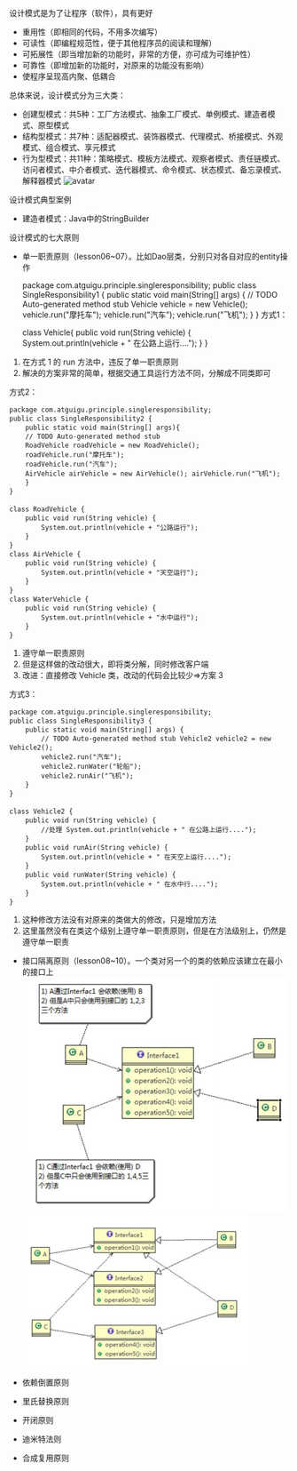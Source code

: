 设计模式是为了让程序（软件），具有更好
- 重用性（即相同的代码，不用多次编写）
- 可读性（即编程规范性，便于其他程序员的阅读和理解）
- 可拓展性（即当增加新的功能时，非常的方便，亦可成为可维护性）
- 可靠性（即增加新的功能时，对原来的功能没有影响）
- 使程序呈现高内聚、低耦合

总体来说，设计模式分为三大类：
- 创建型模式：共5种：工厂方法模式、抽象工厂模式、单例模式、建造者模式、原型模式
- 结构型模式：共7种：适配器模式、装饰器模式、代理模式、桥接模式、外观模式、组合模式、享元模式
- 行为型模式：共11种：策略模式、模板方法模式、观察者模式、责任链模式、访问者模式、中介者模式、迭代器模式、命令模式、状态模式、备忘录模式、解释器模式
![avatar](images/Snipaste_2022-07-20_23-02-46.png)

设计模式典型案例
- 建造者模式：Java中的StringBuilder

设计模式的七大原则
- 单一职责原则（lesson06~07）。比如Dao层类，分别只对各自对应的entity操作


    package com.atguigu.principle.singleresponsibility;
    public class SingleResponsibility1 {
        public static void main(String[] args) {
        // TODO Auto-generated method stub
        Vehicle vehicle = new Vehicle(); 
        vehicle.run("摩托车"); 
        vehicle.run("汽车");
        vehicle.run("飞机"); 
        } 
    }
方式1： 

    class Vehicle{ 
    public void run(String vehicle) { 
        System.out.println(vehicle + " 在公路上运行...."); 
        } 
    }

1. 在方式 1 的 run 方法中，违反了单一职责原则
2. 解决的方案非常的简单，根据交通工具运行方法不同，分解成不同类即可

方式2：

    package com.atguigu.principle.singleresponsibility; 
    public class SingleResponsibility2 { 
        public static void main(String[] args){ 
        // TODO Auto-generated method stub
        RoadVehicle roadVehicle = new RoadVehicle(); 
        roadVehicle.run("摩托车"); 
        roadVehicle.run("汽车"); 
        AirVehicle airVehicle = new AirVehicle(); airVehicle.run("飞机"); 
        } 
    }

    class RoadVehicle { 
        public void run(String vehicle) { 
            System.out.println(vehicle + "公路运行"); 
        } 
    }
    class AirVehicle {
        public void run(String vehicle) { 
            System.out.println(vehicle + "天空运行"); 
        }
    }
    class WaterVehicle { 
        public void run(String vehicle) { 
            System.out.println(vehicle + "水中运行"); 
        } 
    }
1. 遵守单一职责原则 
2. 但是这样做的改动很大，即将类分解，同时修改客户端
3. 改进：直接修改 Vehicle 类，改动的代码会比较少=>方案 3

方式3：

    package com.atguigu.principle.singleresponsibility; 
    public class SingleResponsibility3 { 
        public static void main(String[] args) { 
            // TODO Auto-generated method stub Vehicle2 vehicle2 = new Vehicle2(); 
            vehicle2.run("汽车"); 
            vehicle2.runWater("轮船"); 
            vehicle2.runAir("飞机"); 
        } 
    }

    class Vehicle2 { 
        public void run(String vehicle) { 
            //处理 System.out.println(vehicle + " 在公路上运行...."); 
        }
        public void runAir(String vehicle) { 
            System.out.println(vehicle + " 在天空上运行...."); 
        }
        public void runWater(String vehicle) { 
            System.out.println(vehicle + " 在水中行...."); 
        }
    }
1. 这种修改方法没有对原来的类做大的修改，只是增加方法 
2. 这里虽然没有在类这个级别上遵守单一职责原则，但是在方法级别上，仍然是遵守单一职责

- 接口隔离原则（lesson08~10）。一个类对另一个的类的依赖应该建立在最小的接口上
![img.png](违反接口隔离原则的依赖关系.png)
![img.png](优化后的依赖关系.png)

- 依赖倒置原则
- 里氏替换原则
- 开闭原则
- 迪米特法则
- 合成复用原则
  
